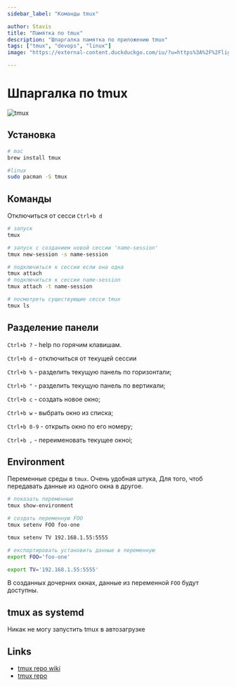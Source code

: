 ```yaml
---
sidebar_label: "Команды tmux"

author: Stavis
title: "Памятка по tmux"
description: "Шпаргалка памятка по приложению tmux"
tags: ["tmux", "devops", "linux"]
image: "https://external-content.duckduckgo.com/iu/?u=https%3A%2F%2Flightrains.com%2Fassets%2Fimg%2Fblog%2Ftmux-tips.png"

---
```


# Шпаргалка по tmux

![tmux](https://lightrains.com/assets/img/blog/tmux-tips.png)

## Установка

```bash
# mac
brew install tmux

#linux
sudo pacman -S tmux
```

## Команды

Отключиться от сесси `Ctrl+b d`

```bash
# запуск
tmux

# запуск с созданием новой сессии 'name-session'
tmux new-session -s name-session

# подключиться к сессии если она одна
tmux attach
# подключиться к сессии name-session
tmux attach -t name-session

# посмотреть существующие сесси tmux
tmux ls
```

## Разделение панели

`Ctrl+b ?` - help по горячим клавишам.

`Ctrl+b d` - отключиться от текущей сессии

`Ctrl+b %` - разделить текущую панель по горизонтали;

`Ctrl+b "` - разделить текущую панель по вертикали;

`Ctrl+b c` - создать новое окно;

`Ctrl+b w` - выбрать окно из списка;

`Ctrl+b 0-9` - открыть окно по его номеру;

`Ctrl+b ,` - переименовать текущее окноi;

## Environment

Переменные среды в `tmux`. Очень удобная штука,
Для того, чтоб передавать данные из одного окна в другое.

```bash
# показать переменные
tmux show-environment

# создать переменную FOO
tmux setenv FOO foo-one

tmux setenv TV 192.168.1.55:5555

# експортировать установить данные в переменную
export FOO='foo-one'

export TV='192.168.1.55:5555'
```

В созданных дочерних окнах, данные из переменной `FOO`
будут доступны.

## tmux as systemd

Никак не могу запустить tmux в автозагрузке

## Links

- [tmux repo wiki](https://github.com/tmux/tmux/wiki)
- [tmux repo](https://github.com/tmux/tmux)
